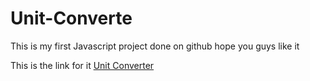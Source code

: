 # Unit-Converte

This is my first Javascript project done on github hope you guys like it 

This is the link for it [Unit Converter](http://127.0.0.1:5501/index.html)

